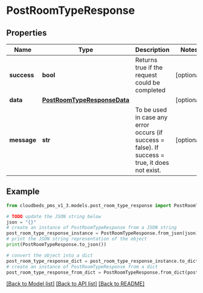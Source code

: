 # PostRoomTypeResponse


## Properties

Name | Type | Description | Notes
------------ | ------------- | ------------- | -------------
**success** | **bool** | Returns true if the request could be completed | [optional] 
**data** | [**PostRoomTypeResponseData**](PostRoomTypeResponseData.md) |  | [optional] 
**message** | **str** | To be used in case any error occurs (if success &#x3D; false). If success &#x3D; true, it does not exist. | [optional] 

## Example

```python
from cloudbeds_pms_v1_3.models.post_room_type_response import PostRoomTypeResponse

# TODO update the JSON string below
json = "{}"
# create an instance of PostRoomTypeResponse from a JSON string
post_room_type_response_instance = PostRoomTypeResponse.from_json(json)
# print the JSON string representation of the object
print(PostRoomTypeResponse.to_json())

# convert the object into a dict
post_room_type_response_dict = post_room_type_response_instance.to_dict()
# create an instance of PostRoomTypeResponse from a dict
post_room_type_response_from_dict = PostRoomTypeResponse.from_dict(post_room_type_response_dict)
```
[[Back to Model list]](../README.md#documentation-for-models) [[Back to API list]](../README.md#documentation-for-api-endpoints) [[Back to README]](../README.md)



